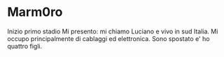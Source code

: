 # Marm0ro
Inizio primo stadio
Mi presento: mi chiamo Luciano e vivo in sud Italia. Mi occupo principalmente di cablaggi ed elettronica. Sono spostato e' ho quattro figli. 
